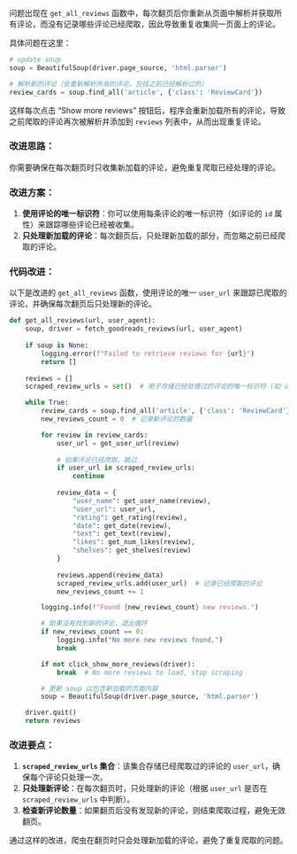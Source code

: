 问题出现在 `get_all_reviews` 函数中，每次翻页后你重新从页面中解析并获取所有评论，而没有记录哪些评论已经爬取，因此导致重复收集同一页面上的评论。

具体问题在这里：
```python
# update soup
soup = BeautifulSoup(driver.page_source, 'html.parser')

# 解析新的评论（会重新解析所有的评论，包括之前已经解析过的）
review_cards = soup.find_all('article', {'class': 'ReviewCard'})
```

这样每次点击 “Show more reviews” 按钮后，程序会重新加载所有的评论，导致之前爬取的评论再次被解析并添加到 `reviews` 列表中，从而出现重复评论。

### 改进思路：
你需要确保在每次翻页时只收集新加载的评论，避免重复爬取已经处理的评论。

### 改进方案：
1. **使用评论的唯一标识符**：你可以使用每条评论的唯一标识符（如评论的 `id` 属性）来跟踪哪些评论已经被收集。
2. **只处理新加载的评论**：每次翻页后，只处理新加载的部分，而忽略之前已经爬取的评论。

### 代码改进：
以下是改进的 `get_all_reviews` 函数，使用评论的唯一 `user_url` 来跟踪已爬取的评论，并确保每次翻页后只处理新的评论。

```python
def get_all_reviews(url, user_agent):
    soup, driver = fetch_goodreads_reviews(url, user_agent)
    
    if soup is None:
        logging.error(f"Failed to retrieve reviews for {url}")
        return []
    
    reviews = []
    scraped_review_urls = set()  # 用于存储已经处理过的评论的唯一标识符 (如 user_url)

    while True:
        review_cards = soup.find_all('article', {'class': 'ReviewCard'})
        new_reviews_count = 0  # 记录新评论的数量

        for review in review_cards:
            user_url = get_user_url(review)
            
            # 如果评论已经爬取，跳过
            if user_url in scraped_review_urls:
                continue
            
            review_data = {
                "user_name": get_user_name(review),
                "user_url": user_url,
                "rating": get_rating(review),
                "date": get_date(review),
                "text": get_text(review),
                "likes": get_num_likes(review),
                "shelves": get_shelves(review)
            }
            
            reviews.append(review_data)
            scraped_review_urls.add(user_url)  # 记录已经爬取的评论
            new_reviews_count += 1

        logging.info(f"Found {new_reviews_count} new reviews.")

        # 如果没有找到新的评论，退出循环
        if new_reviews_count == 0:
            logging.info("No more new reviews found.")
            break

        if not click_show_more_reviews(driver):
            break  # No more reviews to load, stop scraping

        # 更新 soup 以包含新加载的页面内容
        soup = BeautifulSoup(driver.page_source, 'html.parser')

    driver.quit()
    return reviews
```

### 改进要点：
1. **`scraped_review_urls` 集合**：该集合存储已经爬取过的评论的 `user_url`，确保每个评论只处理一次。
2. **只处理新评论**：在每次翻页时，只处理新的评论（根据 `user_url` 是否在 `scraped_review_urls` 中判断）。
3. **检查新评论数量**：如果翻页后没有发现新的评论，则结束爬取过程，避免无效翻页。

通过这样的改进，爬虫在翻页时只会处理新加载的评论，避免了重复爬取的问题。